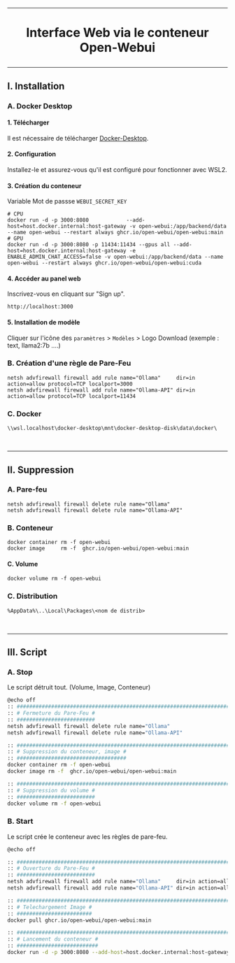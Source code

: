---------------------------------------------------------------------------------------------------------------------------------------------------------
# <p align='center'> Interface Web via le conteneur Open-Webui </p>
---------------------------------------------------------------------------------------------------------------------------------------------------------
## I. Installation
### A. Docker Desktop
#### 1. Télécharger
Il est nécessaire de télécharger [Docker-Desktop](https://docs.docker.com/desktop/release-notes/).


#### 2. Configuration
Installez-le et assurez-vous qu'il est configuré pour fonctionner avec WSL2.

#### 3. Création du conteneur
Variable Mot de passse `WEBUI_SECRET_KEY`
```
# CPU
docker run -d -p 3000:8080            --add-host=host.docker.internal:host-gateway -v open-webui:/app/backend/data --name open-webui --restart always ghcr.io/open-webui/open-webui:main
# GPU
docker run -d -p 3000:8080 -p 11434:11434 --gpus all --add-host=host.docker.internal:host-gateway -e ENABLE_ADMIN_CHAT_ACCESS=false -v open-webui:/app/backend/data --name open-webui --restart always ghcr.io/open-webui/open-webui:cuda
```



#### 4. Accéder au panel web
Inscrivez-vous en cliquant sur "Sign up".
```
http://localhost:3000
```

#### 5. Installation de modèle
Cliquer sur l'icône des `paramètres` > `Modèles` > Logo Download
(exemple : text, llama2:7b ....)


### B. Création d'une règle de Pare-Feu
```
netsh advfirewall firewall add rule name="Ollama"     dir=in action=allow protocol=TCP localport=3000
netsh advfirewall firewall add rule name="Ollama-API" dir=in action=allow protocol=TCP localport=11434
```

### C. Docker
```
\\wsl.localhost\docker-desktop\mnt\docker-desktop-disk\data\docker\
```




<br />

---------------------------------------------------------------------------------------------------------------------------------------------------------
## II. Suppression
### A. Pare-feu
```
netsh advfirewall firewall delete rule name="Ollama"
netsh advfirewall firewall delete rule name="Ollama-API"
```

### B. Conteneur
```
docker container rm -f open-webui
docker image     rm -f  ghcr.io/open-webui/open-webui:main
```

#### C. Volume
```
docker volume rm -f open-webui
```

### C. Distribution
```
%AppData%\..\Local\Packages\<nom de distrib>
```



<br />

---------------------------------------------------------------------------------------------------------------------------------------------------------
## III. Script
### A. Stop
Le script détruit tout. (Volume, Image, Conteneur)
```bash
@echo off
:: ###################################################################################################################################################################################################
:: # Fermeture du Pare-Feu #
:: #########################
netsh advfirewall firewall delete rule name="Ollama"
netsh advfirewall firewall delete rule name="Ollama-API"

:: ###################################################################################################################################################################################################
:: # Suppression du conteneur, image #
:: ###################################
docker container rm -f open-webui
docker image rm -f  ghcr.io/open-webui/open-webui:main

:: ###################################################################################################################################################################################################
:: # Suppression du volume #
:: #########################
docker volume rm -f open-webui
```

### B. Start
Le script crée le conteneur avec les règles de pare-feu.
```bash
@echo off

:: ###################################################################################################################################################################################################
:: # Ouverture du Pare-Feu #
:: #########################
netsh advfirewall firewall add rule name="Ollama"     dir=in action=allow protocol=TCP localport=3000
netsh advfirewall firewall add rule name="Ollama-API" dir=in action=allow protocol=TCP localport=11434

:: ###################################################################################################################################################################################################
:: # Telechargement Image #
:: ########################
docker pull ghcr.io/open-webui/open-webui:main

:: ###################################################################################################################################################################################################
:: # Lancement du conteneur #
:: ##########################
docker run -d -p 3000:8080 --add-host=host.docker.internal:host-gateway -v open-webui:/app/backend/data --name open-webui --restart always ghcr.io/open-webui/open-webui:main
```
